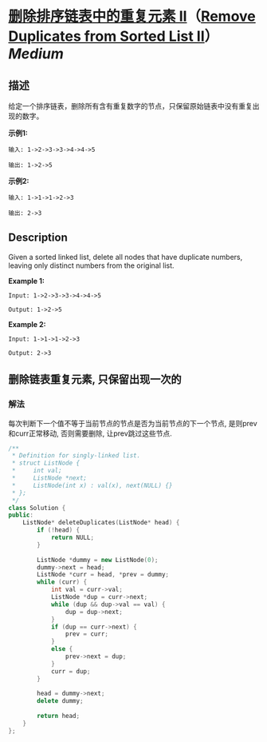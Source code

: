 # [删除排序链表中的重复元素 II](https://leetcode-cn.com/problems/remove-duplicates-from-sorted-list-ii)（[Remove Duplicates from Sorted List II](https://leetcode.com/problems/remove-duplicates-from-sorted-list-ii)）*Medium*
## 描述
给定一个排序链表，删除所有含有重复数字的节点，只保留原始链表中没有重复出现的数字。

**示例1:**
```
输入: 1->2->3->3->4->4->5

输出: 1->2->5
```


**示例2:**
```
输入: 1->1->1->2->3

输出: 2->3
```

## Description
Given a sorted linked list, delete all nodes that have duplicate numbers, leaving only distinct numbers from the original list.

**Example 1:**
```
Input: 1->2->3->3->4->4->5

Output: 1->2->5
```


**Example 2:**
```
Input: 1->1->1->2->3

Output: 2->3
```


## 删除链表重复元素, 只保留出现一次的
### 解法
每次判断下一个值不等于当前节点的节点是否为当前节点的下一个节点, 是则prev和curr正常移动, 否则需要删除, 让prev跳过这些节点.
```c++
/**
 * Definition for singly-linked list.
 * struct ListNode {
 *     int val;
 *     ListNode *next;
 *     ListNode(int x) : val(x), next(NULL) {}
 * };
 */
class Solution {
public:
    ListNode* deleteDuplicates(ListNode* head) {
        if (!head) {
            return NULL;
        }
        
        ListNode *dummy = new ListNode(0);
        dummy->next = head;
        ListNode *curr = head, *prev = dummy;
        while (curr) {
            int val = curr->val;
            ListNode *dup = curr->next;
            while (dup && dup->val == val) {
                dup = dup->next;
            }
            if (dup == curr->next) {
                prev = curr;
            }
            else {
                prev->next = dup;
            }
            curr = dup;
        }
        
        head = dummy->next;
        delete dummy;
        
        return head;
    }
};
```